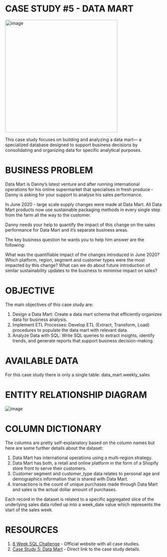 # CASE STUDY #5 - DATA MART

<img width="361" alt="image" src="https://github.com/user-attachments/assets/69b79fc3-a390-48c2-87c3-76fcb8b67dc5">

This case study focuses on building and analyzing a data mart— a specialized database designed to support business decisions by consolidating and organizing data for specific analytical purposes.

# BUSINESS PROBLEM

Data Mart is Danny’s latest venture and after running international operations for his online supermarket that specialises in fresh produce - Danny is asking for your support to analyse his sales performance.

In June 2020 - large scale supply changes were made at Data Mart. All Data Mart products now use sustainable packaging methods in every single step from the farm all the way to the customer.

Danny needs your help to quantify the impact of this change on the sales performance for Data Mart and it’s separate business areas.

The key business question he wants you to help him answer are the following:

What was the quantifiable impact of the changes introduced in June 2020?
Which platform, region, segment and customer types were the most impacted by this change?
What can we do about future introduction of similar sustainability updates to the business to minimise impact on sales?

# OBJECTIVE

The main objectives of this case study are:
1. Design a Data Mart: Create a data mart schema that efficiently organizes data for business analysis.
2. Implement ETL Processes: Develop ETL (Extract, Transform, Load) procedures to populate the data mart with relevant data.
3. Analyze Data with SQL: Write SQL queries to extract insights, identify trends, and generate reports that support business decision-making.
# AVAILABLE DATA

For this case study there is only a single table: data_mart.weekly_sales

# ENTITY RELATIONSHIP DIAGRAM

![image](https://github.com/user-attachments/assets/b33b0759-e9cd-4e3d-a3ef-e4c361cdd6aa)


# COLUMN DICTIONARY

The columns are pretty self-explanatory based on the column names but here are some further details about the dataset:

1. Data Mart has international operations using a multi-region strategy.
2. Data Mart has both, a retail and online platform in the form of a Shopify store front to serve their customers.
3. Customer segment and customer_type data relates to personal age and demographics information that is shared with Data Mart.
4. transactions is the count of unique purchases made through Data Mart and sales is the actual dollar amount of purchases.

Each record in the dataset is related to a specific aggregated slice of the underlying sales data rolled up into a week_date value which represents the start of the sales week.

# RESOURCES

1. [8 Week SQL Challenge](https://8weeksqlchallenge.com/) - Official website with all case studies.
2. [Case Study 5: Data Mart](https://8weeksqlchallenge.com/case-study-5/) - Direct link to the case study details.







